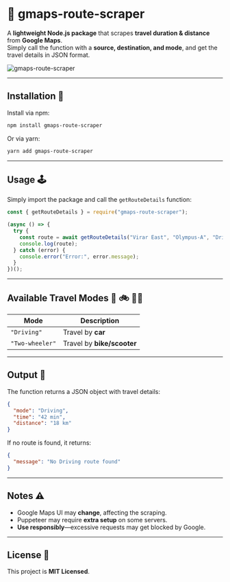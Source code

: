 # 🚦 gmaps-route-scraper

A **lightweight Node.js package** that scrapes **travel duration & distance** from **Google Maps**.  
Simply call the function with a **source, destination, and mode**, and get the travel details in JSON format.  

![gmaps-route-scraper](https://github.com/user-attachments/assets/45e7bc6f-cd1f-44e2-8d64-e550e66edef6)

---

## Installation 🔌

Install via npm:

```bash
npm install gmaps-route-scraper
```

Or via yarn:

```bash
yarn add gmaps-route-scraper
```

---

## Usage 🕹️

Simply import the package and call the `getRouteDetails` function:

```javascript
const { getRouteDetails } = require("gmaps-route-scraper");

(async () => {
  try {
    const route = await getRouteDetails("Virar East", "Olympus-A", "Driving");
    console.log(route);
  } catch (error) {
    console.error("Error:", error.message);
  }
})();
```

---

## Available Travel Modes 🚗 🚲 🚶‍♂️

| Mode           | Description                 |
|--------------|-----------------------------|
| `"Driving"`    | Travel by **car**           |
| `"Two-wheeler"` | Travel by **bike/scooter** |

---

## Output 📲

The function returns a JSON object with travel details:

```json
{
  "mode": "Driving",
  "time": "42 min",
  "distance": "18 km"
}
```

If no route is found, it returns:

```json
{
  "message": "No Driving route found"
}
```

---

## Notes ⚠️

- Google Maps UI may **change**, affecting the scraping.
- Puppeteer may require **extra setup** on some servers.
- **Use responsibly**—excessive requests may get blocked by Google.

---

## License 📜

This project is **MIT Licensed**.